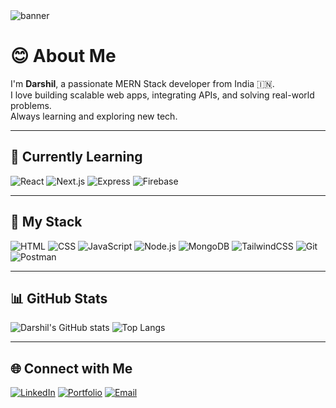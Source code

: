 <img src="banner.png" alt="banner" />

# 😊 About Me

I'm **Darshil**, a passionate MERN Stack developer from India 🇮🇳.  
I love building scalable web apps, integrating APIs, and solving real-world problems.  
Always learning and exploring new tech.

---

## 🚀 Currently Learning

![React](https://img.shields.io/badge/-React-black?style=flat-square&logo=react)
![Next.js](https://img.shields.io/badge/-Next.js-black?style=flat-square&logo=next.js)
![Express](https://img.shields.io/badge/-Express.js-green?style=flat-square&logo=express)
![Firebase](https://img.shields.io/badge/-Firebase-FFCA28?style=flat-square&logo=firebase)

---

## 🔧 My Stack

![HTML](https://img.shields.io/badge/-HTML5-E34F26?style=flat-square&logo=html5&logoColor=white)
![CSS](https://img.shields.io/badge/-CSS3-1572B6?style=flat-square&logo=css3)
![JavaScript](https://img.shields.io/badge/-JavaScript-F7DF1E?style=flat-square&logo=javascript&logoColor=black)
![Node.js](https://img.shields.io/badge/-Node.js-339933?style=flat-square&logo=node.js)
![MongoDB](https://img.shields.io/badge/-MongoDB-47A248?style=flat-square&logo=mongodb)
![TailwindCSS](https://img.shields.io/badge/-TailwindCSS-38B2AC?style=flat-square&logo=tailwind-css)
![Git](https://img.shields.io/badge/-Git-F05032?style=flat-square&logo=git)
![Postman](https://img.shields.io/badge/-Postman-FF6C37?style=flat-square&logo=postman)

---

## 📊 GitHub Stats

![Darshil's GitHub stats](https://github-readme-stats.vercel.app/api?username=darshilpandit&show_icons=true&theme=radical)
![Top Langs](https://github-readme-stats.vercel.app/api/top-langs/?username=darshilpandit&layout=compact&theme=radical)

---

## 🌐 Connect with Me

[![LinkedIn](https://img.shields.io/badge/-LinkedIn-blue?style=flat-square&logo=linkedin&logoColor=white)](https://linkedin.com/in/YOUR-USERNAME)
[![Portfolio](https://img.shields.io/badge/-Portfolio-black?style=flat-square&logo=web)](https://your-portfolio-link.com)
[![Email](https://img.shields.io/badge/-Email-red?style=flat-square&logo=gmail&logoColor=white)](mailto:your-email@example.com)
